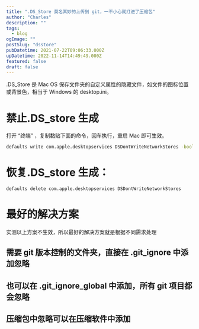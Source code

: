 ```yaml
---
title: ".DS_Store 莫名其妙的上传到 git，一不小心就打进了压缩包"
author: "Charles"
description: ""
tags:
  - blog
ogImage: ""
postSlug: "dsstore"
pubDatetime: 2021-07-22T09:06:33.000Z
upDatetime: 2022-11-14T14:49:49.000Z
featured: false
draft: false
---
```


.DS_Store 是 Mac OS 保存文件夹的自定义属性的隐藏文件，如文件的图标位置或背景色，相当于 Windows 的 desktop.ini。

# 禁止.DS_store 生成

打开 “终端” ，复制黏贴下面的命令，回车执行，重启 Mac 即可生效。

```bash
defaults write com.apple.desktopservices DSDontWriteNetworkStores -bool TRUE
```

# 恢复.DS_store 生成：

```bash
defaults delete com.apple.desktopservices DSDontWriteNetworkStores
```

# 最好的解决方案

实测以上方案不生效，所以最好的解决方案就是根据不同需求处理

## 需要 git 版本控制的文件夹，直接在 .git_ignore 中添加忽略

## 也可以在 .git_ignore_global 中添加，所有 git 项目都会忽略

## 压缩包中忽略可以在压缩软件中添加
